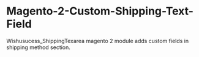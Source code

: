 # Magento-2-Custom-Shipping-Text-Field
Wishusucess_ShippingTexarea magento 2 module adds custom fields in shipping method section.
